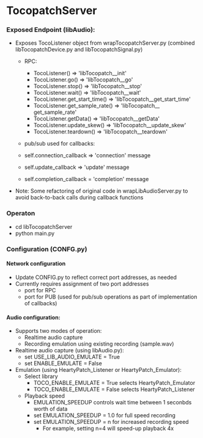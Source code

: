 # TocopatchServer

### Exposed Endpoint (libAudio):

- Exposes TocoListener object from wrapTocopatchServer.py (combined libTocopatchDevice.py and libTocopatchSignal.py)
  - RPC:  
    - TocoListener() => 'libTocopatch__init'
    - TocoListener.go() => 'libTocopatch__go'
    - TocoListener.stop() => 'libTocopatch__stop'
    - TocoListener.wait() => 'libTocopatch__wait'
    - TocoListener.get_start_time() => 'libTocopatch__get_start_time'
    - TocoListener.get_sample_rate() => 'libTocopatch__ get_sample_rate'
    - TocoListener.getData() => 'libTocopatch__getData'
    - TocoListener.update_skew() => 'libTocopatch__update_skew'
    - TocoListener.teardown() => 'libTocopatch__teardown'
    
  - pub/sub used for callbacks:
   - self.connection_callback => 'connection' message
   - self.update_callback => 'update' message
   - self.completion_callback = 'completion' message

- Note: Some refactoring of original code in wrapLibAudioServer.py to avoid back-to-back calls during callback functions


### Operaton
- cd libTocopatchServer
- python main.py


### Configuration (CONFG.py)

#### Network configuration
- Update CONFIG.py to reflect correct port addresses, as needed
- Currently requires assignment of two port addresses
  - port for RPC
  - port for PUB (used for pub/sub operations as part of implementation of callbacks)

#### Audio configuration:
- Supports two modes of operation:
  - Realtime audio capture
  - Recording emulation using existing recording (sample.wav)
- Realtime audio capture (using libAudio.py):
  - set USE_LIB_AUDIO_EMULATE = True
  - set ENABLE_EMULATE = False
- Emulation (using HeartyPatch_Listener or HeartyPatch_Emulator):
  - Select library
    - TOCO_ENABLE_EMULATE = True selects HeartyPatch_Emulator
    - TOCO_ENABLE_EMULATE = False selects HeartyPatch_Listener
  - Playback speed
     - EMULATION_SPEEDUP controls wait time between 1 seconbds worth of data
     - set EMULATION_SPEEDUP = 1.0 for full speed recording
     - set EMULATION_SPEEDUP = n for increased recording speed
       - For example, setting n=4 will speed-up playback 4x
     